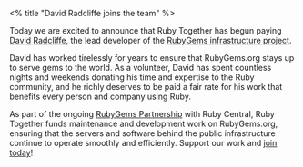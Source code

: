 <% title "David Radcliffe joins the team" %>

Today we are excited to announce that Ruby Together has begun paying [David Radcliffe](https://dwradcliffe.com), the lead developer of the [RubyGems infrastructure project](https://github.com/rubygems/rubygems-infra).

David has worked tirelessly for years to ensure that RubyGems.org stays up to serve gems to the world. As a volunteer, David has spent countless nights and weekends donating his time and expertise to the Ruby community, and he richly deserves to be paid a fair rate for his work that benefits every person and company using Ruby.

As part of the ongoing [RubyGems Partnership](<%= rubygems_path %>) with Ruby Central, Ruby Together funds maintenance and development work on RubyGems.org, ensuring that the servers and software behind the public infrastructure continue to operate smoothly and efficiently. Support our work and [join today](<%= join_path %>)!